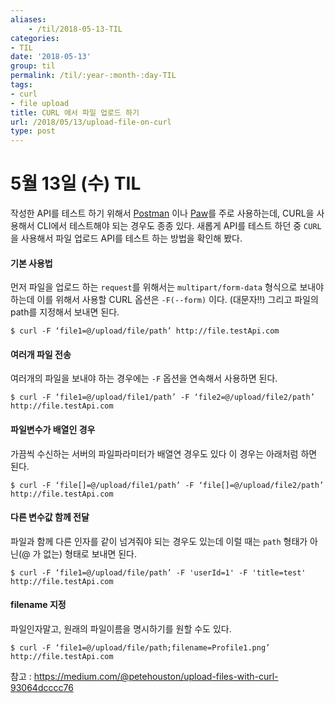 ```yaml
---
aliases:
    - /til/2018-05-13-TIL
categories:
- TIL
date: '2018-05-13'
group: til
permalink: /til/:year-:month-:day-TIL
tags:
- curl
- file upload
title: CURL 에서 파일 업로드 하기
url: /2018/05/13/upload-file-on-curl
type: post
---
```



# 5월 13일 (수) TIL

작성한 API를 테스트 하기 위해서 [Postman](https://www.getpostman.com/) 이나 [Paw](https://paw.cloud/)를 주로 사용하는데,
CURL을 사용해서 CLI에서 테스트해야 되는 경우도 종종 있다. 새롭게 API를 테스트 하던 중 `CURL`을 사용해서 파일 업로드 API를 테스트 하는 방법을 확인해 봤다.

<!--more-->

#### 기본 사용법

먼저 파일을 업로드 하는 `request`를 위해서는 `multipart/form-data` 형식으로 보내야 하는데 이를 위해서 사용할 CURL 옵션은 `-F(--form)` 이다. (대문자!!)
그리고 파일의 path를 지정해서 보내면 된다.

```
$ curl -F ‘file1=@/upload/file/path’ http://file.testApi.com
```

#### 여러개 파일 전송

여러개의 파일을 보내야 하는 경우에는 `-F` 옵션을 연속해서 사용하면 된다.

```
$ curl -F ‘file1=@/upload/file1/path’ -F ‘file2=@/upload/file2/path’ http://file.testApi.com
```

#### 파일변수가 배열인 경우

가끔씩 수신하는 서버의 파일파라미터가 배열연 경우도 있다 이 경우는 아래처럼 하면 된다.

```
$ curl -F ‘file[]=@/upload/file1/path’ -F ‘file[]=@/upload/file2/path’ http://file.testApi.com
```

#### 다른 변수값 함께 전달

파일과 함께 다른 인자를 같이 넘겨줘야 되는 경우도 있는데 이럴 때는 `path` 형태가 아닌(@ 가 없는) 형태로 보내면 된다.

```
$ curl -F ‘file1=@/upload/file/path’ -F 'userId=1' -F 'title=test' http://file.testApi.com
```

#### filename 지정

파일인자말고, 원래의 파일이름을 명시하기를 원할 수도 있다.

```
$ curl -F ‘file1=@/upload/file/path;filename=Profile1.png’ http://file.testApi.com
```


참고 : https://medium.com/@petehouston/upload-files-with-curl-93064dcccc76

